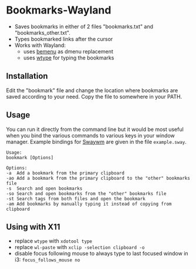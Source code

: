 # Bookmarks-Wayland

- Saves bookmarks in either of 2 files "bookmarks.txt" and "bookmarks_other.txt".
- Types bookmarked links after the cursor
- Works with Wayland:
	- uses [bemenu](https://github.com/Cloudef/bemenu) as dmenu replacement
	- uses [wtype](https://github.com/atx/wtype) for typing the bookmarks

## Installation
Edit the "bookmark" file and change the location where bookmarks are saved according to your need.
Copy the file to somewhere in your PATH.

## Usage
You can run it directly from the command line but it would be most useful when you bind the various commands to various keys in your window manager. Example bindings for [Swaywm](https://swaywm.org/) are given in the file `example.sway`.

```
Usage:
bookmark [Options]

Options:
-a	Add a bookmark from the primary clipboard
-ao	Add a bookmark from the primary clipboard to the "other" bookmarks file
-s	Search and open bookmarks
-so	Search and open bookmarks from the "other" bookmarks file
-st	Search tags from both files and open the bookmark
-am	Add bookmarks by manually typing it instead of copying from clipboard
```

## Using with X11
- replace `wtype` with `xdotool type`
- replace `wl-paste` with `xclip -selection clipboard -o`
- disable focus following mouse to always type to last focused window in i3: `focus_follows_mouse no`
